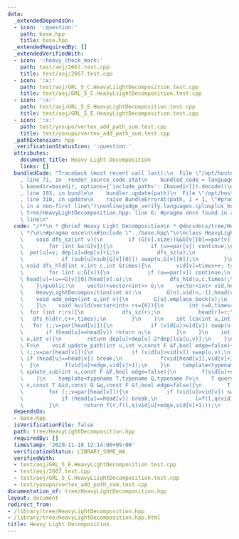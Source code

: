 ```yaml
---
data:
  _extendedDependsOn:
  - icon: ':question:'
    path: base.hpp
    title: base.hpp
  _extendedRequiredBy: []
  _extendedVerifiedWith:
  - icon: ':heavy_check_mark:'
    path: test/aoj/2667.test.cpp
    title: test/aoj/2667.test.cpp
  - icon: ':x:'
    path: test/aoj/GRL_5_C.HeavyLiightDecomposition.test.cpp
    title: test/aoj/GRL_5_C.HeavyLiightDecomposition.test.cpp
  - icon: ':x:'
    path: test/aoj/GRL_5_E.HeavyLightDecomposition.test.cpp
    title: test/aoj/GRL_5_E.HeavyLightDecomposition.test.cpp
  - icon: ':x:'
    path: test/yosupo/vertex_add_path_sum.test.cpp
    title: test/yosupo/vertex_add_path_sum.test.cpp
  _pathExtension: hpp
  _verificationStatusIcon: ':question:'
  attributes:
    document_title: Heavy Light Decomposition
    links: []
  bundledCode: "Traceback (most recent call last):\n  File \"/opt/hostedtoolcache/Python/3.9.0/x64/lib/python3.9/site-packages/onlinejudge_verify/documentation/build.py\"\
    , line 71, in _render_source_code_stat\n    bundled_code = language.bundle(stat.path,\
    \ basedir=basedir, options={'include_paths': [basedir]}).decode()\n  File \"/opt/hostedtoolcache/Python/3.9.0/x64/lib/python3.9/site-packages/onlinejudge_verify/languages/cplusplus.py\"\
    , line 193, in bundle\n    bundler.update(path)\n  File \"/opt/hostedtoolcache/Python/3.9.0/x64/lib/python3.9/site-packages/onlinejudge_verify/languages/cplusplus_bundle.py\"\
    , line 310, in update\n    raise BundleErrorAt(path, i + 1, \"#pragma once found\
    \ in a non-first line\")\nonlinejudge_verify.languages.cplusplus_bundle.BundleErrorAt:\
    \ tree/HeavyLightDecomposition.hpp: line 6: #pragma once found in a non-first\
    \ line\n"
  code: "/**\n * @brief Heavy Light Decomposition\n * @docsdocs/tree/HeavyLightDecomposition.md\n\
    \ */\n\n#pragma once\n\n#include \"../base.hpp\"\n\nclass HeavyLightDecomposition{\n\
    \    void dfs_sz(int v){\n        if (G[v].size()&&G[v][0]==par[v]) swap(G[v][0],G[v].back());\n\
    \        for (int &u:G[v]){\n            if (u==par[v]) continue;\n          \
    \  par[u]=v; dep[u]=dep[v]+1;\n            dfs_sz(u);\n            sub[v]+=sub[u];\n\
    \            if (sub[u]>sub[G[v][0]]) swap(u,G[v][0]);\n        }\n    }\n   \
    \ void dfs_hld(int v,int c,int &times){\n        vid[v]=times++; type[v]=c;\n\
    \        for (int u:G[v]){\n            if (u==par[v]) continue;\n           \
    \ head[u]=(u==G[v][0]?head[v]:u);\n            dfs_hld(u,c,times);\n        }\n\
    \    }\npublic:\n    vector<vector<int>> G;\n    vector<int> vid,head,sub,par,dep,type;\n\
    \    HeavyLightDecomposition(int n):\n        G(n),vid(n,-1),head(n),sub(n,1),par(n,-1),dep(n,0),type(n){}\n\
    \    void add_edge(int u,int v){\n        G[u].emplace_back(v);\n        G[v].emplace_back(u);\n\
    \    }\n    void build(vector<int> rs={0}){\n        int c=0,times=0;\n      \
    \  for (int r:rs){\n            dfs_sz(r);\n            head[r]=r;\n         \
    \   dfs_hld(r,c++,times);\n        }\n    }\n    int lca(int u,int v){\n     \
    \   for (;;v=par[head[v]]){\n            if (vid[u]>vid[v]) swap(u,v);\n     \
    \       if (head[u]==head[v]) return u;\n        }\n    }\n    int distance(int\
    \ u,int v){\n        return dep[u]+dep[v]-2*dep[lca(u,v)];\n    }\n    template<typename\
    \ F>\n    void update_path(int u,int v,const F &f,bool edge=false){\n        for\
    \ (;;v=par[head[v]]){\n            if (vid[u]>vid[v]) swap(u,v);\n           \
    \ if (head[u]==head[v]) break;\n            f(vid[head[v]],vid[v]+1);\n      \
    \  }\n        f(vid[u]+edge,vid[v]+1);\n    }\n    template<typename F>\n    void\
    \ update_sub(int u,const F &f,bool edge=false){\n        f(vid[u]+edge,vid[u]+sub[u]);\n\
    \    }\n    template<typename T,typename Q,typename F>\n    T query(int u,int\
    \ v,const T &id,const Q &q,const F &f,bool edge=false){\n        T l=id,r=id;\n\
    \        for (;;v=par[head[v]]){\n            if (vid[u]>vid[v]) swap(u,v),swap(l,r);\n\
    \            if (head[u]==head[v]) break;\n            l=f(l,q(vid[head[v]],vid[v]+1));\n\
    \        }\n        return f(r,f(l,q(vid[u]+edge,vid[v]+1)));\n    }\n};"
  dependsOn:
  - base.hpp
  isVerificationFile: false
  path: tree/HeavyLightDecomposition.hpp
  requiredBy: []
  timestamp: '2020-11-18 12:14:00+09:00'
  verificationStatus: LIBRARY_SOME_WA
  verifiedWith:
  - test/aoj/GRL_5_E.HeavyLightDecomposition.test.cpp
  - test/aoj/2667.test.cpp
  - test/aoj/GRL_5_C.HeavyLiightDecomposition.test.cpp
  - test/yosupo/vertex_add_path_sum.test.cpp
documentation_of: tree/HeavyLightDecomposition.hpp
layout: document
redirect_from:
- /library/tree/HeavyLightDecomposition.hpp
- /library/tree/HeavyLightDecomposition.hpp.html
title: Heavy Light Decomposition
---
```

